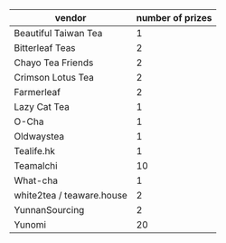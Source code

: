 vendor|number of prizes
------|----------------
Beautiful Taiwan Tea|1
Bitterleaf Teas|2
Chayo Tea Friends|2
Crimson Lotus Tea|2
Farmerleaf|2
Lazy Cat Tea|1
O-Cha|1
Oldwaystea|1
Tealife.hk|1
Teamalchi|10
What-cha|1
white2tea / teaware.house|2
YunnanSourcing|2
Yunomi|20